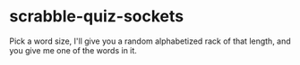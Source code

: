 # scrabble-quiz-sockets
Pick a word size, I'll give you a random alphabetized rack of that length, and you give me one of the words in it.
